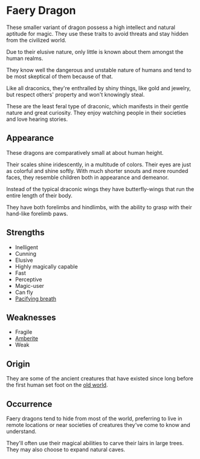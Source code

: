 # Faery Dragon
These smaller variant of dragon possess a high intellect and natural aptitude for magic. They use these traits to avoid threats and stay hidden from the civilized world. 

Due to their elusive nature, only little is known about them amongst the human realms. 

They know well the dangerous and unstable nature of humans and tend to be most skeptical of them because of that. 

Like all draconics, they're enthralled by shiny things, like gold and jewelry, but respect others' property and won't knowingly steal. 

These are the least feral type of draconic, which manifests in their gentle nature and great curiosity. They enjoy watching people in their societies and love hearing stories. 

## Appearance
These dragons are comparatively small at about human height. 

Their scales shine iridescently, in a multitude of colors. Their eyes are just as colorful and shine softly. With much shorter snouts and more rounded faces, they resemble children both in appearance and demeanor. 

Instead of the typical draconic wings they have butterfly-wings that run the entire length of their body. 

They have both forelimbs and hindlimbs, with the ability to grasp with their hand-like forelimb paws. 

## Strengths
* Inelligent
* Cunning
* Elusive
* Highly magically capable
* Fast
* Perceptive
* Magic-user
* Can fly
* [Pacifying breath]()

## Weaknesses
* Fragile
* [Amberite](../../magic/amberite)
* Weak

## Origin
They are some of the ancient creatures that have existed since long before the first human set foot on the [old world](../../world/world). 

## Occurrence
Faery dragons tend to hide from most of the world, preferring to live in remote locations or near societies of creatures they've come to know and understand. 

They'll often use their magical abilities to carve their lairs in large trees. They may also choose to expand natural caves. 